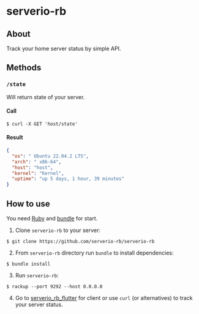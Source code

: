 # serverio-rb

## About

Track your home server status by simple API.

## Methods

### `/state`

Will return state of your server.

#### Call

```shell
$ curl -X GET 'host/state'
```

#### Result

```json
{
  "os": " Ubuntu 22.04.2 LTS",
  "arch": " x86-64",
  "host": "host",
  "kernel": "Kernel",
  "uptime": "up 5 days, 1 hour, 39 minutes"
}
```

## How to use

You need [Ruby](https://www.ruby-lang.org) and [bundle](https://bundler.io) for start.

1. Clone `serverio-rb` to your server:

```shell
$ git clone https://github.com/serverio-rb/serverio-rb
```

2. From `serverio-rb` directory run `bundle` to install dependencies:

```shell
$ bundle install
```

3. Run `serverio-rb`:

```shell
$ rackup --port 9292 --host 0.0.0.0
```

4. Go to [serverio_rb_flutter](https://github.com/serverio-rb/serverio_rb_flutter) for client or use `curl` (or
   alternatives) to track your server status.
